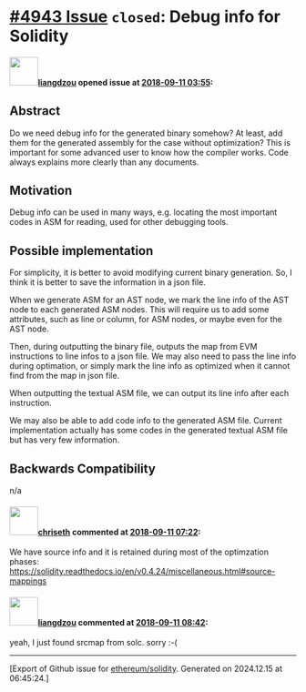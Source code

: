 # [\#4943 Issue](https://github.com/ethereum/solidity/issues/4943) `closed`: Debug info for Solidity

#### <img src="https://avatars.githubusercontent.com/u/1409883?u=1f49863b1110007dee59da22e445c97f4cb93ffc&v=4" width="50">[liangdzou](https://github.com/liangdzou) opened issue at [2018-09-11 03:55](https://github.com/ethereum/solidity/issues/4943):

## Abstract

Do we need debug info for the generated binary somehow? At least, add them for the generated assembly for the case without optimization? This is important for some advanced user to know how the compiler works. Code always explains more clearly than any documents.

## Motivation

Debug info can be used in many ways, e.g. locating the most important codes in ASM for reading, used for other debugging tools.

## Possible implementation

For simplicity, it is better to avoid modifying current binary generation. So, I think it is better to save the information in a json file.

When we generate ASM for an AST node, we mark the line info of the AST node to each generated ASM nodes. This will require us to add some attributes, such as line or column, for ASM nodes, or maybe even for the AST node.

Then, during outputting the binary file, outputs the map from EVM instructions to line infos to a json file. We may also need to pass the line info during optimation, or simply mark the line info as optimized when it cannot find from the map in json file.

When outputting the textual ASM file, we can output its line info after each instruction.

We may also be able to add code info to the generated ASM file. Current implementation actually has some codes in the generated textual ASM file but has very few information.

## Backwards Compatibility

n/a


#### <img src="https://avatars.githubusercontent.com/u/9073706?v=4" width="50">[chriseth](https://github.com/chriseth) commented at [2018-09-11 07:22](https://github.com/ethereum/solidity/issues/4943#issuecomment-420174015):

We have source info and it is retained during most of the optimzation phases: https://solidity.readthedocs.io/en/v0.4.24/miscellaneous.html#source-mappings

#### <img src="https://avatars.githubusercontent.com/u/1409883?u=1f49863b1110007dee59da22e445c97f4cb93ffc&v=4" width="50">[liangdzou](https://github.com/liangdzou) commented at [2018-09-11 08:42](https://github.com/ethereum/solidity/issues/4943#issuecomment-420195509):

yeah, I just found srcmap from solc. sorry :-(


-------------------------------------------------------------------------------



[Export of Github issue for [ethereum/solidity](https://github.com/ethereum/solidity). Generated on 2024.12.15 at 06:45:24.]
